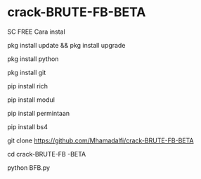 # crack-BRUTE-FB-BETA
SC FREE
Cara instal

pkg install update && pkg install upgrade

pkg install python

pkg install git

pip install rich

pip install modul

pip install permintaan

pip install bs4

git clone https://github.com/Mhamadalfi/crack-BRUTE-FB-BETA

cd crack-BRUTE-FB -BETA

python BFB.py
